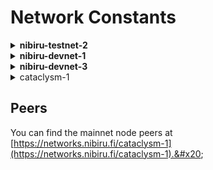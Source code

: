 # Network Constants

<details>

<summary><strong>nibiru-testnet-2</strong></summary>

Full Node RPC URL: **https://rpc.testnet-2.nibiru.fi:443**

Archive Node RPC URL: **https://rpc.archive.testnet-2.nibiru.fi:443**



Full Node gRPC URL: **grpc.testnet-2.nibiru.fi:443**

Archive Node gRPC URL: **grpc.archive.testnet-2.nibiru.fi:443**



Full Node EVM RPC URL: **https://evm-rpc.testnet-2.nibiru.fi:443**

Archive Node EVM RPC URL: **https://evm-rpc.archive.testnet-2.nibiru.fi:443**



EVM WebSocket URL: **wss://evm-rpc-ws.testnet-2.nibiru.fi**

EVM Chain ID: **6911**



Block spee&#x64;**: 5 seconds**

</details>

<details>

<summary><strong>nibiru-devnet-1</strong></summary>

Full Node RPC URL: **https://rpc.devnet-1.nibiru.fi:443**

Archive Node RPC URL: **https://rpc.archive.devnet-1.nibiru.fi:443**



Full Node gRPC URL: **grpc.devnet-1.nibiru.fi:443**

Archive Node gRPC URL: **grpc.archive.devnet-1.nibiru.fi:443**



Full Node EVM RPC URL: **https://evm-rpc.devnet-1.nibiru.fi:443**

Archive Node EVM RPC URL: **https://evm-rpc.archive.devnet-1.nibiru.fi:443**



EVM WebSocket URL: **wss://evm-rpc-ws.devnet-1.nibiru.fi**

EVM Chain ID: **6920**

</details>

<details>

<summary><strong>nibiru-devnet-3</strong></summary>

Full Node RPC URL: **https://rpc.devnet-3.nibiru.fi:443**

Archive Node RPC URL: **https://rpc.archive.devnet-3.nibiru.fi:443**



Full Node gRPC URL: **grpc.devnet-3.nibiru.fi:443**

Archive Node gRPC URL: **grpc.archive.devnet-3.nibiru.fi:443**



Full Node EVM RPC URL: **https://evm-rpc.devnet-3.nibiru.fi:443**

Archive Node EVM RPC URL: **https://evm-rpc.archive.devnet-3.nibiru.fi:443**



EVM WebSocket URL: **wss://evm-rpc-ws.devnet-3.nibiru.fi**

EVM Chain ID: **6922**

</details>

<details>

<summary>cataclysm-1</summary>

Full Node RPC URL: **https://rpc.nibiru.fi:443**

Archive Node RPC URL: **https://rpc.archive.nibiru.fi:443**



Full Node gRPC URL: **grpc.nibiru.fi:443**

Archive Node gRPC URL: **grpc.archive.nibiru.fi:443**



Full Node EVM RPC URL: **https://evm-rpc.nibiru.fi:443**

Archive Node EVM RPC URL: **https://evm-rpc.archive.nibiru.fi:443**



EVM WebSocket URL: **wss://evm-rpc-ws.nibiru.fi**

EVM Chain ID: **6900**



Block speed: **\~1 to 1.5 seconds**



First EVM Block: **18538950**

WNIBI ERC-20 Contract Address: `0x0CaCF669f8446BeCA826913a3c6B96aCD4b02a97`

</details>

## Peers

You can find the mainnet node peers at [https://networks.nibiru.fi/cataclysm-1](https://networks.nibiru.fi/cataclysm-1).&#x20;
